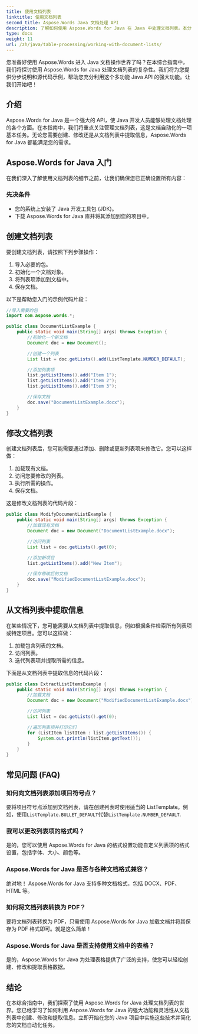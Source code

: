```yaml
---
title: 使用文档列表
linktitle: 使用文档列表
second_title: Aspose.Words Java 文档处理 API
description: 了解如何使用 Aspose.Words for Java 在 Java 中处理文档列表。本分步指南包括用于高效文档操作的源代码示例。
type: docs
weight: 11
url: /zh/java/table-processing/working-with-document-lists/
---
```


您准备好使用 Aspose.Words 进入 Java 文档操作世界了吗？在本综合指南中，我们将探讨使用 Aspose.Words for Java 处理文档列表的复杂性。我们将为您提供分步说明和源代码示例，帮助您充分利用这个多功能 Java API 的强大功能。让我们开始吧！

## 介绍

Aspose.Words for Java 是一个强大的 API，使 Java 开发人员能够处理文档处理的各个方面。在本指南中，我们将重点关注管理文档列表，这是文档自动化的一项基本任务。无论您需要创建、修改还是从文档列表中提取信息，Aspose.Words for Java 都能满足您的需求。

## Aspose.Words for Java 入门

在我们深入了解使用文档列表的细节之前，让我们确保您已正确设置所有内容：

### 先决条件

- 您的系统上安装了 Java 开发工具包 (JDK)。
- 下载 Aspose.Words for Java 库并将其添加到您的项目中。

## 创建文档列表

要创建文档列表，请按照下列步骤操作：

1. 导入必要的包。
2. 初始化一个文档对象。
3. 将列表项添加到文档中。
4. 保存文档。

以下是帮助您入门的示例代码片段：

```java
//导入需要的包
import com.aspose.words.*;

public class DocumentListExample {
    public static void main(String[] args) throws Exception {
        //初始化一个新文档
        Document doc = new Document();

        //创建一个列表
        List list = doc.getLists().add(ListTemplate.NUMBER_DEFAULT);

        //添加列表项
        list.getListItems().add("Item 1");
        list.getListItems().add("Item 2");
        list.getListItems().add("Item 3");

        //保存文档
        doc.save("DocumentListExample.docx");
    }
}
```

## 修改文档列表

创建文档列表后，您可能需要通过添加、删除或更新列表项来修改它。您可以这样做：

1. 加载现有文档。
2. 访问您要修改的列表。
3. 执行所需的操作。
4. 保存文档。

这是修改文档列表的代码片段：

```java
public class ModifyDocumentListExample {
    public static void main(String[] args) throws Exception {
        //加载现有文档
        Document doc = new Document("DocumentListExample.docx");

        //访问列表
        List list = doc.getLists().get(0);

        //添加新项目
        list.getListItems().add("New Item");

        //保存修改后的文档
        doc.save("ModifiedDocumentListExample.docx");
    }
}
```

## 从文档列表中提取信息

在某些情况下，您可能需要从文档列表中提取信息，例如根据条件检索所有列表项或特定项目。您可以这样做：

1. 加载包含列表的文档。
2. 访问列表。
3. 迭代列表项并提取所需的信息。

下面是从文档列表中提取信息的代码片段：

```java
public class ExtractListItemsExample {
    public static void main(String[] args) throws Exception {
        //加载文档
        Document doc = new Document("ModifiedDocumentListExample.docx");

        //访问列表
        List list = doc.getLists().get(0);

        //遍历列表项并打印它们
        for (ListItem listItem : list.getListItems()) {
            System.out.println(listItem.getText());
        }
    }
}
```

## 常见问题 (FAQ)

### 如何向文档列表添加项目符号点？
要将项目符号点添加到文档列表，请在创建列表时使用适当的 ListTemplate。例如，使用`ListTemplate.BULLET_DEFAULT`代替`ListTemplate.NUMBER_DEFAULT`.

### 我可以更改列表项的格式吗？
是的，您可以使用 Aspose.Words for Java 的格式设置功能自定义列表项的格式设置，包括字体、大小、颜色等。

### Aspose.Words for Java 是否与各种文档格式兼容？
绝对地！ Aspose.Words for Java 支持多种文档格式，包括 DOCX、PDF、HTML 等。

### 如何将文档列表转换为 PDF？
要将文档列表转换为 PDF，只需使用 Aspose.Words for Java 加载文档并将其保存为 PDF 格式即可。就是这么简单！

### Aspose.Words for Java 是否支持使用文档中的表格？
是的，Aspose.Words for Java 为处理表格提供了广泛的支持，使您可以轻松创建、修改和提取表格数据。

## 结论

在本综合指南中，我们探索了使用 Aspose.Words for Java 处理文档列表的世界。您已经学习了如何利用 Aspose.Words for Java 的强大功能和灵活性从文档列表中创建、修改和提取信息。立即开始在您的 Java 项目中实施这些技术并简化您的文档自动化任务。